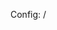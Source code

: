 Config:
/<?xml version='1.0' encoding='UTF-8' standalone='yes' ?>
<Robot type="FirstInspires-FTC">
    <LynxUsbDevice name="Control Hub Portal" serialNumber="(embedded)" parentModuleAddress="173">
        <LynxModule name="Expansion Hub 2" port="2">
            <RevRobotics20HDHexMotor name="Arm_Motor" port="0" />
            <goBILDA5202SeriesMotor name="Left_Front" port="1" />
           <RevRobotics20HDHexMotor name="Right_Intake" port="2" />
            <goBILDA5202SeriesMotor name="Left_Back" port="3" />
            <Servo name="LServo" port="0" />
            <AnalogInput name="absEncoder" port="1" />
        </LynxModule>
        <LynxModule name="Control Hub" port="173">
            <goBILDA5202SeriesMotor name="Right_Front" port="0" />
            <goBILDA5202SeriesMotor name="Right_Back" port="1" />
            <goBILDA5202SeriesMotor name="Arm_Left" port="2" />
            <goBILDA5202SeriesMotor name="Arm_Right" port="3" />
            <ContinuousRotationServo name="HolderServo_Left" port="0" />
            <Servo name="RServo" port="1" />
            <ContinuousRotationServo name="HolderServo_Right" port="2" />
            <Servo name="WristServo" port="3" />
            <KauaiLabsNavxMicro name="NavX" port="0" bus="1" />
            <ControlHubImuBHI260AP name="imu" port="0" bus="0" />
        </LynxModule>
    </LynxUsbDevice>
    <Webcam name="webcam1" serialNumber="SN0001" />
</Robot>
